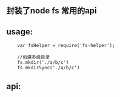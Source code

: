 ## 封装了node fs 常用的api



## usage:

```
	var fsHelper = require('fs-helper');

	//创建多级目录
	fs.mkdir('./a/b/c')
	fs.mkdirSync('./a/b/c')
```
## api:

